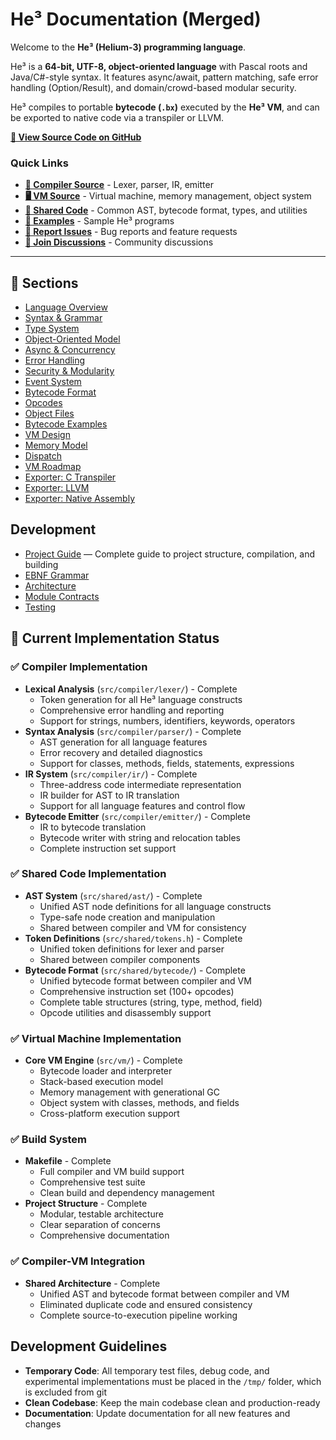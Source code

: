 # He³ Documentation (Merged)

Welcome to the **He³ (Helium-3) programming language**.

He³ is a **64-bit, UTF-8, object-oriented language** with Pascal roots and Java/C#-style syntax.
It features async/await, pattern matching, safe error handling (Option/Result), and
domain/crowd-based modular security.

He³ compiles to portable **bytecode (`.bx`)** executed by the **He³ VM**, and can be exported
to native code via a transpiler or LLVM.

**[📁 View Source Code on GitHub](https://github.com/mootwise-matt/he3-lang)**

### **Quick Links**
- **[🔧 Compiler Source](https://github.com/mootwise-matt/he3-lang/tree/main/src/compiler)** - Lexer, parser, IR, emitter
- **[🖥️ VM Source](https://github.com/mootwise-matt/he3-lang/tree/main/src/vm)** - Virtual machine, memory management, object system
- **[🔗 Shared Code](https://github.com/mootwise-matt/he3-lang/tree/main/src/shared)** - Common AST, bytecode format, types, and utilities
- **[📝 Examples](https://github.com/mootwise-matt/he3-lang/tree/main/examples)** - Sample He³ programs
- **[🐛 Report Issues](https://github.com/mootwise-matt/he3-lang/issues)** - Bug reports and feature requests
- **[💬 Join Discussions](https://github.com/mootwise-matt/he3-lang/discussions)** - Community discussions

---

## 📖 Sections
- [Language Overview](language/overview.md)
- [Syntax & Grammar](language/syntax.md)
- [Type System](language/typesystem.md)
- [Object-Oriented Model](language/oo.md)
- [Async & Concurrency](language/async.md)
- [Error Handling](language/errors.md)
- [Security & Modularity](language/security.md)
- [Event System](language/events.md)
- [Bytecode Format](bytecode/format.md)
- [Opcodes](bytecode/opcodes.md)
- [Object Files](bytecode/objects.md)
- [Bytecode Examples](bytecode/examples.md)
- [VM Design](vm/design.md)
- [Memory Model](vm/memory.md)
- [Dispatch](vm/dispatch.md)
- [VM Roadmap](vm/roadmap.md)
- [Exporter: C Transpiler](exporter/c-transpiler.md)
- [Exporter: LLVM](exporter/llvm.md)
- [Exporter: Native Assembly](exporter/native.md)

## Development
- [Project Guide](compiler/project-guide.md) — Complete guide to project structure, compilation, and building
- [EBNF Grammar](language/ebnf.md)
- [Architecture](compiler/architecture.md)
- [Module Contracts](compiler/module-contracts.md)
- [Testing](compiler/testing.md)

## 🚀 Current Implementation Status

### ✅ **Compiler Implementation**
- **Lexical Analysis** (`src/compiler/lexer/`) - Complete
  - Token generation for all He³ language constructs
  - Comprehensive error handling and reporting
  - Support for strings, numbers, identifiers, keywords, operators
- **Syntax Analysis** (`src/compiler/parser/`) - Complete
  - AST generation for all language features
  - Error recovery and detailed diagnostics
  - Support for classes, methods, fields, statements, expressions
- **IR System** (`src/compiler/ir/`) - Complete
  - Three-address code intermediate representation
  - IR builder for AST to IR translation
  - Support for all language features and control flow
- **Bytecode Emitter** (`src/compiler/emitter/`) - Complete
  - IR to bytecode translation
  - Bytecode writer with string and relocation tables
  - Complete instruction set support

### ✅ **Shared Code Implementation**
- **AST System** (`src/shared/ast/`) - Complete
  - Unified AST node definitions for all language constructs
  - Type-safe node creation and manipulation
  - Shared between compiler and VM for consistency
- **Token Definitions** (`src/shared/tokens.h`) - Complete
  - Unified token definitions for lexer and parser
  - Shared between compiler components
- **Bytecode Format** (`src/shared/bytecode/`) - Complete
  - Unified bytecode format between compiler and VM
  - Comprehensive instruction set (100+ opcodes)
  - Complete table structures (string, type, method, field)
  - Opcode utilities and disassembly support

### ✅ **Virtual Machine Implementation**
- **Core VM Engine** (`src/vm/`) - Complete
  - Bytecode loader and interpreter
  - Stack-based execution model
  - Memory management with generational GC
  - Object system with classes, methods, and fields
  - Cross-platform execution support

### ✅ **Build System**
- **Makefile** - Complete
  - Full compiler and VM build support
  - Comprehensive test suite
  - Clean build and dependency management
- **Project Structure** - Complete
  - Modular, testable architecture
  - Clear separation of concerns
  - Comprehensive documentation

### ✅ **Compiler-VM Integration**
- **Shared Architecture** - Complete
  - Unified AST and bytecode format between compiler and VM
  - Eliminated duplicate code and ensured consistency
  - Complete source-to-execution pipeline working

## Development Guidelines
- **Temporary Code**: All temporary test files, debug code, and experimental implementations must be placed in the `/tmp/` folder, which is excluded from git
- **Clean Codebase**: Keep the main codebase clean and production-ready
- **Documentation**: Update documentation for all new features and changes
